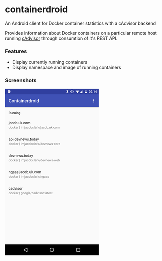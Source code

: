 # containerdroid
An Android client for Docker container statistics with a cAdvisor backend

Provides information about Docker containers on a particular remote host running [cAdvisor](https://github.com/google/cadvisor) through consumtion of it's REST API.

### Features

- Display currently running containers
- Display namespace and image of running containers

### Screenshots

<img src="https://raw.githubusercontent.com/imjacobclark/containerdroid/master/screenshots/02-01-16-container-list.png" width="300">
